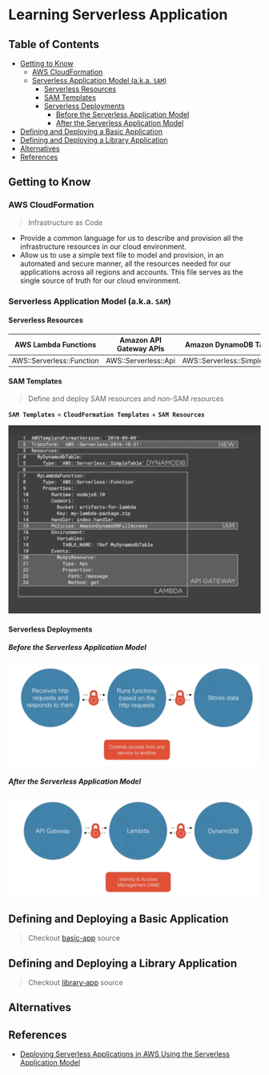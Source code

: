 # Learning Serverless Application


## Table of Contents
<!-- START doctoc generated TOC please keep comment here to allow auto update -->
<!-- DON'T EDIT THIS SECTION, INSTEAD RE-RUN doctoc TO UPDATE -->


- [Getting to Know](#getting-to-know)
  - [AWS CloudFormation](#aws-cloudformation)
  - [Serverless Application Model (a.k.a. `SAM`)](#serverless-application-model-aka-sam)
    - [Serverless Resources](#serverless-resources)
    - [SAM Templates](#sam-templates)
    - [Serverless Deployments](#serverless-deployments)
      - [Before the Serverless Application Model](#before-the-serverless-application-model)
      - [After the Serverless Application Model](#after-the-serverless-application-model)
- [Defining and Deploying a Basic Application](#defining-and-deploying-a-basic-application)
- [Defining and Deploying a Library Application](#defining-and-deploying-a-library-application)
- [Alternatives](#alternatives)
- [References](#references)

<!-- END doctoc generated TOC please keep comment here to allow auto update -->


## Getting to Know

### AWS CloudFormation

> Infrastructure as Code

- Provide a common language for us to describe and provision all the infrastructure resources in our cloud environment.
- Allow us to use a simple text file to model and provision, in an automated and secure manner, all the resources needed for our applications across all regions and accounts. This file serves as the single source of truth for our cloud environment.

### Serverless Application Model (a.k.a. `SAM`)

#### Serverless Resources

| AWS Lambda Functions | Amazon API Gateway APIs | Amazon DynamoDB Tables |
| -------------------- | ----------------------- | ---------------------- |
| AWS::Serverless::Function | AWS::Serverless::Api | AWS::Serverless::SimpleTable |

#### SAM Templates

> Define and deploy SAM resources and non-SAM resources

**`SAM Templates`** = **`CloudFormation Templates`** + **`SAM Resources`**

<img src="assets/sam-template.png" width="600">

#### Serverless Deployments

##### Before the Serverless Application Model

<img src="assets/before-sam.png" width="800">

##### After the Serverless Application Model

<img src="assets/after-sam.png" width="800">


## Defining and Deploying a Basic Application

> Checkout [basic-app](basic-app) source


## Defining and Deploying a Library Application

> Checkout [library-app](library-app) source


## Alternatives


## References
- [Deploying Serverless Applications in AWS Using the Serverless Application Model](https://app.pluralsight.com/library/courses/aws-deploying-serverless-applications-application-model/table-of-contents)
